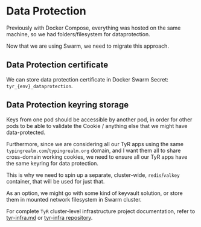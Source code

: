 # Data Protection

Previously with Docker Compose, everything was hosted on the same machine, so we had folders/filesystem for dataprotection.

Now that we are using Swarm, we need to migrate this approach.

## Data Protection certificate

We can store data protection certificate in Docker Swarm Secret: `tyr_{env}_dataprotection`.

## Data Protection keyring storage

Keys from one pod should be accessible by another pod, in order for other pods to be able to validate the Cookie / anything else that we might have data-protected.

Furthermore, since we are considering all our TyR apps using the same `typingrealm.com`/`typingrealm.org` domain, and I want them all to share cross-domain working cookies, we need to ensure all our TyR apps have the same keyring for data protection.

This is why we need to spin up a separate, cluster-wide, `redis`/`valkey` container, that will be used for just that.

As an option, we might go with some kind of keyvault solution, or store them in mounted network filesystem in Swarm cluster.

For complete `TyR` cluster-level infrastructure project documentation, refer to [tyr-infra.md](tyr-infra.md) or [tyr-infra repository](https://github.com/ewancoder-tyr/tyr-infra).
